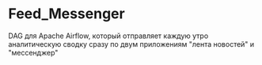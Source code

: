 # Feed_Messenger
DAG для Apache Airflow, который отправляет каждую утро аналитическую сводку сразу по двум приложениям "лента новостей" и "мессенджер"
